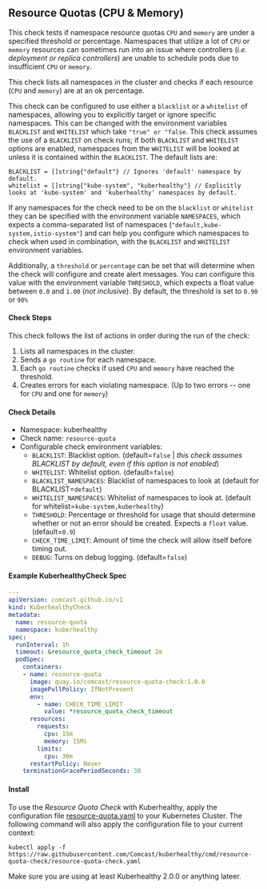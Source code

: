 ## Resource Quotas (CPU & Memory)

This check tests if namespace resource quotas `CPU` and `memory` are under a specified threshold or percentage. Namespaces that utilize a lot of `CPU` or `memory` resources can sometimes run into an issue where controllers (_i.e. deployment or replica controllers_) are unable to schedule pods due to insufficient `CPU` or `memory`.

This check lists all namespaces in the cluster and checks if each resource (`CPU` and `memory`) are at an ok percentage.

This check can be configured to use either a `blacklist` or a `whitelist` of namespaces, allowing you to explicitly target or ignore specific namespaces. This can be changed with the environment variables `BLACKLIST` and `WHITELIST` which take `"true" or "false`. This check assumes the use of a `BLACKLIST` on check runs; if both `BLACKLIST` and `WHITELIST` options are enabled, namespaces from the `WHITELIST` will be looked at unless it is contained within the `BLACKLIST`. The default lists are:

    BLACKLIST = []string{"default"} // Ignores 'default' namespace by default.
    whitelist = []string{"kube-system", "kuberhealthy"} // Explicitly looks at 'kube-system' and 'kuberhealthy' namespaces by default.

If any namespaces for the check need to be on the `blacklist` or `whitelist` they can be specified with the environment variable `NAMESPACES`, which expects a comma-separated list of namespaces (`"default,kube-system,istio-system"`) and can help you configure which namespaces to check when used in combination, with the `BLACKLIST` and `WHITELIST` environment variables.

Additionally, a `threshold` or `percentage` can be set that will determine when the check will configure and create alert messages. You can configure this value with the environment variable `THRESHOLD`, which expects a float value between `0.0` and `1.00` (_not inclusive_). By default, the threshold is set to `0.90` or `90%`

#### Check Steps

This check follows the list of actions in order during the run of the check:
1.  Lists all namespaces in the cluster.
2.  Sends a `go routine` for each namespace.
3.  Each `go routine` checks if used `CPU` and `memory` have reached the threshold.
4.  Creates errors for each violating namespace. (Up to two errors -- one for `CPU` and one for `memory`)

#### Check Details

- Namespace: kuberhealthy
- Check name: `resource-quota`
- Configurable check environment variables:
  - `BLACKLIST`: Blacklist option. (default=`false` | _this check assumes BLACKLIST by default, even if this option is not enabled_)
  - `WHITELIST`: Whitelist option. (default=`false`)
  - `BLACKLIST_NAMESPACES`: Blacklist of namespaces to look at (default for BLACKLIST=`default`)
  - `WHITELIST_NAMESPACES`: Whitelist of namespaces to look at. (default for whitelist=`kube-system,kuberhealthy`)
  - `THRESHOLD`: Percentage or threshold for usage that should determine whether or not an error should be created. Expects a `float` value. (default=`0.9`)
  - `CHECK_TIME_LIMIT`: Amount of time the check will allow itself before timing out.
  - `DEBUG`: Turns on debug logging. (default=`false`)

#### Example KuberhealthyCheck Spec

```yaml
---
apiVersion: comcast.github.io/v1
kind: KuberhealthyCheck
metadata:
  name: resource-quota
  namespace: kuberhealthy
spec:
  runInterval: 1h
  timeout: &resource_quota_check_timeout 2m
  podSpec:
    containers:
    - name: resource-quota
      image: quay.io/comcast/resource-quota-check:1.0.0
      imagePullPolicy: IfNotPresent
      env:
        - name: CHECK_TIME_LIMIT
          value: *resource_quota_check_timeout
      resources:
        requests:
          cpu: 15m
          memory: 15Mi
        limits:
          cpu: 30m
      restartPolicy: Never
    terminationGracePeriodSeconds: 30

```

#### Install

To use the *Resource Quota Check* with Kuberhealthy, apply the configuration file [resource-quota.yaml](resource-quota.yaml) to your Kubernetes Cluster. The following command will also apply the configuration file to your current context:

`kubectl apply -f https://raw.githubusercontent.com/Comcast/kuberhealthy/cmd/resource-quota-check/resource-quota-check.yaml`

Make sure you are using at least Kuberhealthy 2.0.0 or anything lateer. 

